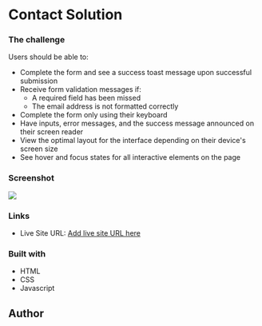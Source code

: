 # Contact Solution


### The challenge

Users should be able to:

- Complete the form and see a success toast message upon successful submission
- Receive form validation messages if:
  - A required field has been missed
  - The email address is not formatted correctly
- Complete the form only using their keyboard
- Have inputs, error messages, and the success message announced on their screen reader
- View the optimal layout for the interface depending on their device's screen size
- See hover and focus states for all interactive elements on the page

### Screenshot

![](./screenshot.jpg)


### Links

- Live Site URL: [Add live site URL here](https://your-live-site-url.com)


### Built with

- HTML 
- CSS 
- Javascript

## Author
